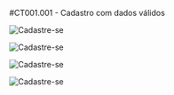 #CT001.001 - Cadastro com dados válidos


![Cadastre-se](https://github.com/Daiane567/login-client/tree/main/img/cadastro1.jpg)

![Cadastre-se](https://github.com/Daiane567/login-client/tree/main/img/cadastro02.jpg)


![Cadastre-se](https://github.com/Daiane567/login-client/tree/main/img/cadastro03.jpg)

![Cadastre-se](https://github.com/Daiane567/login-client/tree/main/img/cadastro04.jpg)